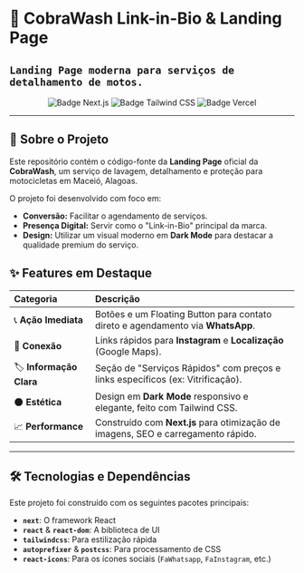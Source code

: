 # 🐍 CobraWash Link-in-Bio & Landing Page

## `Landing Page moderna para serviços de detalhamento de motos.`

<p align="center">
  <img src="https://img.shields.io/badge/Next.js-000000?style=for-the-badge&logo=next.js&logoColor=white" alt="Badge Next.js" />
  <img src="https://img.shields.io/badge/Tailwind_CSS-06B6D4?style=for-the-badge&logo=tailwind-css&logoColor=white" alt="Badge Tailwind CSS" />
  <img src="https://img.shields.io/badge/Vercel-000000?style=for-the-badge&logo=vercel&logoColor=white" alt="Badge Vercel" />
</p>

---

## 🎯 Sobre o Projeto

Este repositório contém o código-fonte da **Landing Page** oficial da **CobraWash**, um serviço de lavagem, detalhamento e proteção para motocicletas em Maceió, Alagoas.

O projeto foi desenvolvido com foco em:
* **Conversão:** Facilitar o agendamento de serviços.
* **Presença Digital:** Servir como o "Link-in-Bio" principal da marca.
* **Design:** Utilizar um visual moderno em **Dark Mode** para destacar a qualidade premium do serviço.

## ✨ Features em Destaque

| Categoria | Descrição |
| :--- | :--- |
| 📞 **Ação Imediata** | Botões e um Floating Button para contato direto e agendamento via **WhatsApp**. |
| 🔗 **Conexão** | Links rápidos para **Instagram** e **Localização** (Google Maps). |
| 🏷️ **Informação Clara** | Seção de "Serviços Rápidos" com preços e links específicos (ex: Vitrificação). |
| 🌑 **Estética** | Design em **Dark Mode** responsivo e elegante, feito com Tailwind CSS. |
| 📈 **Performance** | Construído com **Next.js** para otimização de imagens, SEO e carregamento rápido. |

---

## 🛠️ Tecnologias e Dependências

Este projeto foi construído com os seguintes pacotes principais:

* **`next`**: O framework React
* **`react`** & **`react-dom`**: A biblioteca de UI
* **`tailwindcss`**: Para estilização rápida
* **`autoprefixer`** & **`postcss`**: Para processamento de CSS
* **`react-icons`**: Para os ícones sociais (`FaWhatsapp`, `FaInstagram`, etc.)
